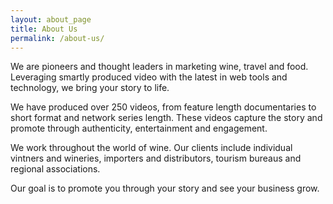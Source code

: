 ```yaml
---
layout: about_page
title: About Us
permalink: /about-us/
---
```


<div class="col-sm-4">
<p>
We are pioneers and thought leaders in marketing wine, travel and food. Leveraging smartly produced video with the latest in web tools and technology, we bring your story to life.
</p>
</div>

<div class="col-sm-4">
<p>
We have produced over 250 videos, from feature length documentaries to short format and network series length. These videos capture the story and promote through authenticity, entertainment and engagement.
</p>
</div>

<div class="col-sm-4">
<p>
We work throughout the world of wine. Our clients include individual vintners and wineries, importers and distributors, tourism bureaus and regional associations.
</p>
</div>

<div class="clearfix"></div>

<p class="blurb">
    Our goal is to promote you through your story and see your business grow.
</p>
